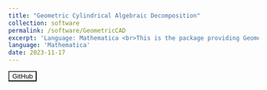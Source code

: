 ```yaml
---
title: "Geometric Cylindrical Algebraic Decomposition"
collection: software
permalink: /software/GeometricCAD
excerpt: 'Language: Mathematica <br>This is the package providing Geometric CAD in our paper.'
language: 'Mathematica'
date: 2023-11-17
---
```


<a href="https://github.com/xiaxueqaq/GeometricCAD" target="_blank">
    <button style="background-color: white; color: black;">GitHub</button>
</a>
